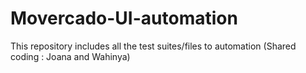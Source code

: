 # Movercado-UI-automation
This repository includes all the test suites/files to automation (Shared coding : Joana and Wahinya)
